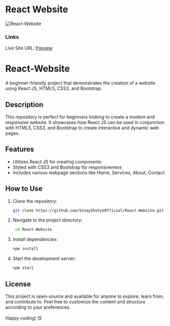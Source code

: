 # React Website
![React-Website](https://github.com/VinayShetyeOfficial/React-Website/assets/100470361/a72a9e96-9f70-49d1-8c9f-3f80d59456e4)


### Links

Live Site URL: [Preview](https://warm-daifuku-966505.netlify.app/)

# React-Website

A beginner-friendly project that demonstrates the creation of a website using React JS, HTML5, CSS3, and Bootstrap.

## Description

This repository is perfect for beginners looking to create a modern and responsive website. It showcases how React JS can be used in conjunction with HTML5, CSS3, and Bootstrap to create interactive and dynamic web pages.

## Features

- Utilizes React JS for creating components
- Styled with CSS3 and Bootstrap for responsiveness
- Includes various webpage sections like Home, Services, About, Contact

## How to Use 
1. Clone the repository:
   ```bash
   git clone https://github.com/VinayShetyeOfficial/React-Website.git
   ```

2. Navigate to the project directory:
   ```bash
    cd React-Website

   ```
   
3. Install dependencies:
   ```bash
   npm install 
   ```

4. Start the development server:
   ```bash
   npm start
   ```


## License
This project is open-source and available for anyone to explore, learn from, and contribute to.
Feel free to customize the content and structure according to your preferences. <br><br> Happy coding! 😊
